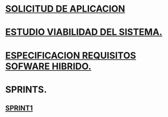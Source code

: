 # **[SOLICITUD DE APLICACION](documentos/archivos/README.md)**

# **[ESTUDIO VIABILIDAD DEL SISTEMA.](documentos/EVS)**

# **[ESPECIFICACION REQUISITOS SOFWARE HIBRIDO.](documentos/ERS)**

# **SPRINTS.**
## **[SPRINT1](documentos/SPRINTS/SPRINT1/index.md)**
